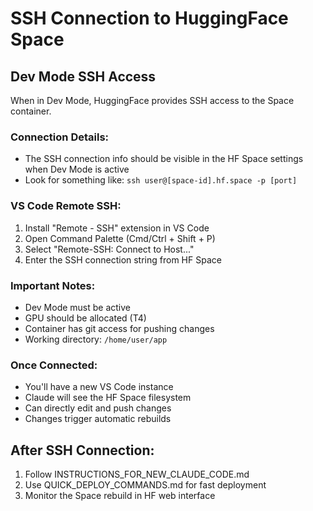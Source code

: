 # SSH Connection to HuggingFace Space

## Dev Mode SSH Access

When in Dev Mode, HuggingFace provides SSH access to the Space container.

### Connection Details:
- The SSH connection info should be visible in the HF Space settings when Dev Mode is active
- Look for something like: `ssh user@[space-id].hf.space -p [port]`

### VS Code Remote SSH:
1. Install "Remote - SSH" extension in VS Code
2. Open Command Palette (Cmd/Ctrl + Shift + P)
3. Select "Remote-SSH: Connect to Host..."
4. Enter the SSH connection string from HF Space

### Important Notes:
- Dev Mode must be active
- GPU should be allocated (T4)
- Container has git access for pushing changes
- Working directory: `/home/user/app`

### Once Connected:
- You'll have a new VS Code instance
- Claude will see the HF Space filesystem
- Can directly edit and push changes
- Changes trigger automatic rebuilds

## After SSH Connection:
1. Follow INSTRUCTIONS_FOR_NEW_CLAUDE_CODE.md
2. Use QUICK_DEPLOY_COMMANDS.md for fast deployment
3. Monitor the Space rebuild in HF web interface